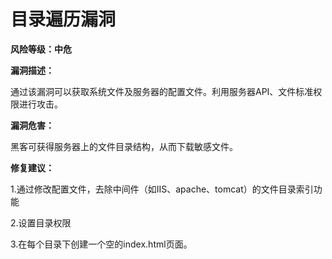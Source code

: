 # 目录遍历漏洞

**风险等级：中危**

**漏洞描述：**

通过该漏洞可以获取系统文件及服务器的配置文件。利用服务器API、文件标准权限进行攻击。

**漏洞危害：**

黑客可获得服务器上的文件目录结构，从而下载敏感文件。

**修复建议：**

1.通过修改配置文件，去除中间件（如IIS、apache、tomcat）的文件目录索引功能

2.设置目录权限

3.在每个目录下创建一个空的index.html页面。